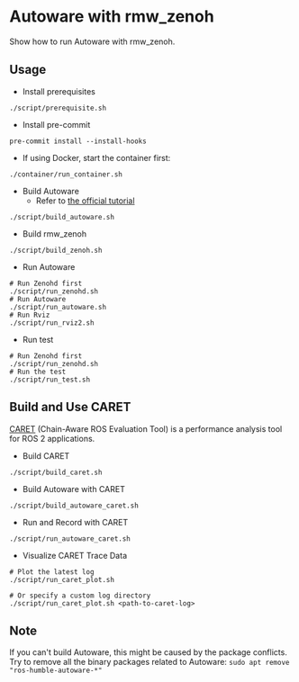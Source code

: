 # Autoware with rmw_zenoh

Show how to run Autoware with rmw_zenoh.

## Usage

* Install prerequisites

```shell
./script/prerequisite.sh
```

* Install pre-commit

```shell
pre-commit install --install-hooks
```

* If using Docker, start the container first:

```shell
./container/run_container.sh
```

* Build Autoware
  * Refer to [the official tutorial](https://autowarefoundation.github.io/autoware-documentation/main/installation/autoware/source-installation/)

```shell
./script/build_autoware.sh
```

* Build rmw_zenoh

```shell
./script/build_zenoh.sh
```

* Run Autoware

```shell
# Run Zenohd first
./script/run_zenohd.sh
# Run Autoware
./script/run_autoware.sh
# Run Rviz
./script/run_rviz2.sh
```

* Run test

```shell
# Run Zenohd first
./script/run_zenohd.sh
# Run the test
./script/run_test.sh
```

## Build and Use CARET

[CARET](https://github.com/tier4/caret) (Chain-Aware ROS Evaluation Tool) is a performance analysis tool for ROS 2 applications.

* Build CARET

```shell
./script/build_caret.sh
```

* Build Autoware with CARET

```shell
./script/build_autoware_caret.sh
```

* Run and Record with CARET

```shell
./script/run_autoware_caret.sh
```

* Visualize CARET Trace Data

```shell
# Plot the latest log
./script/run_caret_plot.sh

# Or specify a custom log directory
./script/run_caret_plot.sh <path-to-caret-log>
```

## Note

If you can't build Autoware, this might be caused by the package conflicts.
Try to remove all the binary packages related to Autoware: `sudo apt remove "ros-humble-autoware-*"`
